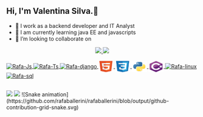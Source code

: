 ## Hi, I'm Valentina Silva.👋


- 🔭 I work as a backend developer and IT Analyst
- 🌱 I am currently learning java EE and javascripts
- 👯 I’m looking to collaborate on  

<div align="center">
  <a href="https://github.com/ValentinaSilva61">
  <img height="180em" src="https://github-readme-stats.vercel.app/api?username=ValentinaSilva61&show_icons=true&theme=jolly&include_all_commits=true&count_private=true"/>
  <img height="180em" src="https://github-readme-stats.vercel.app/api/top-langs/?username=ValentinaSilva61&layout=compact&langs_count=7&theme=jolly"/>
</div>
  
  </div>
<div style="display: inline_block"><br>
  <img align="center" alt="Rafa-Js" height="30" width="40" src="https://icongr.am/devicon/javascript-original.svg?size=148&color=currentColo">
  <img align="center" alt="Rafa-Ts" height="30" width="45" src="https://icongr.am/devicon/java-original-wordmark.svg?size=137&color=currentColor">
  <img align="center" alt="Rafa-django" height="30" width="40" src="https://icongr.am/devicon/django-original.svg?size=148&color=currentColor">
  <img align="center" alt="Rafa-HTML" height="30" width="40" src="https://raw.githubusercontent.com/devicons/devicon/master/icons/html5/html5-original.svg">
  <img align="center" alt="Rafa-CSS" height="30" width="40" src="https://raw.githubusercontent.com/devicons/devicon/master/icons/css3/css3-original.svg">
  <img align="center" alt="Rafa-Python" height="30" width="40" src="https://raw.githubusercontent.com/devicons/devicon/master/icons/python/python-original.svg">
  <img align="center" alt="Rafa-Csharp" height="30" width="40" src="https://raw.githubusercontent.com/devicons/devicon/master/icons/csharp/csharp-original.svg">
  <img align="center" alt="Rafa-linux" height="30" width="40" src="https://icongr.am/devicon/linux-original.svg?size=147&color=ffffff">
  <img align="center" alt="Rafa-sql" height="30" width="40" src="https://icongr.am/devicon/mysql-original-wordmark.svg?size=147&color=ffffff">
</div>

##
<div> 
  <a href = "mailto:valentinaorianasv@gmail.com"><img src="https://img.shields.io/badge/-Gmail-%23333?style=for-the-badge&logo=gmail&logoColor=jolly" target="_blank"></a>
  <a href="www.linkedin.com/in/valentina-silva-8s" target="_blank"><img src="https://img.shields.io/badge/-LinkedIn-%230077B5?style=for-the-badge&logo=linkedin&logoColor=white" target="_blank"></a>
   ![Snake animation](https://github.com/rafaballerini/rafaballerini/blob/output/github-contribution-grid-snake.svg)
</div>
